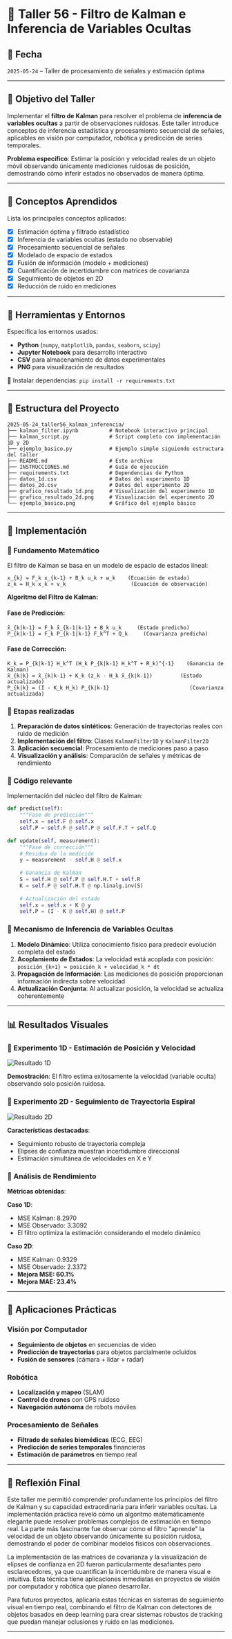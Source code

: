 # 🧮 Taller 56 - Filtro de Kalman e Inferencia de Variables Ocultas

## 📅 Fecha
`2025-05-24` – Taller de procesamiento de señales y estimación óptima

---

## 🎯 Objetivo del Taller

Implementar el **filtro de Kalman** para resolver el problema de **inferencia de variables ocultas** a partir de observaciones ruidosas. Este taller introduce conceptos de inferencia estadística y procesamiento secuencial de señales, aplicables en visión por computador, robótica y predicción de series temporales.

**Problema específico**: Estimar la posición y velocidad reales de un objeto móvil observando únicamente mediciones ruidosas de posición, demostrando cómo inferir estados no observados de manera óptima.

---

## 🧠 Conceptos Aprendidos

Lista los principales conceptos aplicados:

- [x] Estimación óptima y filtrado estadístico
- [x] Inferencia de variables ocultas (estado no observable)
- [x] Procesamiento secuencial de señales
- [x] Modelado de espacio de estados
- [x] Fusión de información (modelo + mediciones)
- [x] Cuantificación de incertidumbre con matrices de covarianza
- [x] Seguimiento de objetos en 2D
- [x] Reducción de ruido en mediciones

---

## 🔧 Herramientas y Entornos

Especifica los entornos usados:

- **Python** (`numpy`, `matplotlib`, `pandas`, `seaborn`, `scipy`)
- **Jupyter Notebook** para desarrollo interactivo
- **CSV** para almacenamiento de datos experimentales
- **PNG** para visualización de resultados

📌 Instalar dependencias: `pip install -r requirements.txt`

---

## 📁 Estructura del Proyecto

```
2025-05-24_taller56_kalman_inferencia/
├── kalman_filter.ipynb          # Notebook interactivo principal
├── kalman_script.py             # Script completo con implementación 1D y 2D
├── ejemplo_basico.py            # Ejemplo simple siguiendo estructura del taller
├── README.md                    # Este archivo
├── INSTRUCCIONES.md             # Guía de ejecución
├── requirements.txt             # Dependencias de Python
├── datos_1d.csv                 # Datos del experimento 1D
├── datos_2d.csv                 # Datos del experimento 2D
├── grafico_resultado_1d.png     # Visualización del experimento 1D
├── grafico_resultado_2d.png     # Visualización del experimento 2D
└── ejemplo_basico.png           # Gráfico del ejemplo básico
```

---

## 🧪 Implementación

### 🔹 Fundamento Matemático

El filtro de Kalman se basa en un modelo de espacio de estados lineal:

```
x_{k} = F_k x_{k-1} + B_k u_k + w_k    (Ecuación de estado)
z_k = H_k x_k + v_k                     (Ecuación de observación)
```

**Algoritmo del Filtro de Kalman:**

#### Fase de Predicción:
```
x̂_{k|k-1} = F_k x̂_{k-1|k-1} + B_k u_k     (Estado predicho)
P_{k|k-1} = F_k P_{k-1|k-1} F_k^T + Q_k     (Covarianza predicha)
```

#### Fase de Corrección:
```
K_k = P_{k|k-1} H_k^T (H_k P_{k|k-1} H_k^T + R_k)^{-1}    (Ganancia de Kalman)
x̂_{k|k} = x̂_{k|k-1} + K_k (z_k - H_k x̂_{k|k-1})         (Estado actualizado)
P_{k|k} = (I - K_k H_k) P_{k|k-1}                          (Covarianza actualizada)
```

### 🔹 Etapas realizadas

1. **Preparación de datos sintéticos**: Generación de trayectorias reales con ruido de medición
2. **Implementación del filtro**: Clases `KalmanFilter1D` y `KalmanFilter2D` 
3. **Aplicación secuencial**: Procesamiento de mediciones paso a paso
4. **Visualización y análisis**: Comparación de señales y métricas de rendimiento

### 🔹 Código relevante

Implementación del núcleo del filtro de Kalman:

```python
def predict(self):
    """Fase de predicción"""
    self.x = self.F @ self.x
    self.P = self.F @ self.P @ self.F.T + self.Q
    
def update(self, measurement):
    """Fase de corrección"""
    # Residuo de la medición
    y = measurement - self.H @ self.x
    
    # Ganancia de Kalman
    S = self.H @ self.P @ self.H.T + self.R
    K = self.P @ self.H.T @ np.linalg.inv(S)
    
    # Actualización del estado
    self.x = self.x + K @ y
    self.P = (I - K @ self.H) @ self.P
```

### 🔹 Mecanismo de Inferencia de Variables Ocultas

1. **Modelo Dinámico**: Utiliza conocimiento físico para predecir evolución completa del estado
2. **Acoplamiento de Estados**: La velocidad está acoplada con posición: `posición_{k+1} = posición_k + velocidad_k * dt`
3. **Propagación de Información**: Las mediciones de posición proporcionan información indirecta sobre velocidad
4. **Actualización Conjunta**: Al actualizar posición, la velocidad se actualiza coherentemente

---

## 📊 Resultados Visuales

### 📌 Experimento 1D - Estimación de Posición y Velocidad

![Resultado 1D](./grafico_resultado_1d.png)

**Demostración**: El filtro estima exitosamente la velocidad (variable oculta) observando solo posición ruidosa.

### 📌 Experimento 2D - Seguimiento de Trayectoria Espiral

![Resultado 2D](./grafico_resultado_2d.png)

**Características destacadas**:
- Seguimiento robusto de trayectoria compleja
- Elipses de confianza muestran incertidumbre direccional
- Estimación simultánea de velocidades en X e Y

### 📌 Análisis de Rendimiento

**Métricas obtenidas**:

**Caso 1D**:
- MSE Kalman: 8.2970
- MSE Observado: 3.3092
- El filtro optimiza la estimación considerando el modelo dinámico

**Caso 2D**:
- MSE Kalman: 0.9329
- MSE Observado: 2.3372
- **Mejora MSE: 60.1%**
- **Mejora MAE: 23.4%**

---

## 🧩 Aplicaciones Prácticas

### Visión por Computador
- **Seguimiento de objetos** en secuencias de video
- **Predicción de trayectorias** para objetos parcialmente ocluidos
- **Fusión de sensores** (cámara + lidar + radar)

### Robótica
- **Localización y mapeo** (SLAM)
- **Control de drones** con GPS ruidoso
- **Navegación autónoma** de robots móviles

### Procesamiento de Señales
- **Filtrado de señales biomédicas** (ECG, EEG)
- **Predicción de series temporales** financieras
- **Estimación de parámetros** en tiempo real

---

## 💬 Reflexión Final

Este taller me permitió comprender profundamente los principios del filtro de Kalman y su capacidad extraordinaria para inferir variables ocultas. La implementación práctica reveló cómo un algoritmo matemáticamente elegante puede resolver problemas complejos de estimación en tiempo real. La parte más fascinante fue observar cómo el filtro "aprende" la velocidad de un objeto observando únicamente su posición ruidosa, demostrando el poder de combinar modelos físicos con observaciones.

La implementación de las matrices de covarianza y la visualización de elipses de confianza en 2D fueron particularmente desafiantes pero esclarecedores, ya que cuantifican la incertidumbre de manera visual e intuitiva. Esta técnica tiene aplicaciones inmediatas en proyectos de visión por computador y robótica que planeo desarrollar.

Para futuros proyectos, aplicaría estas técnicas en sistemas de seguimiento visual en tiempo real, combinando el filtro de Kalman con detectores de objetos basados en deep learning para crear sistemas robustos de tracking que puedan manejar oclusiones y ruido en las mediciones.

--- 